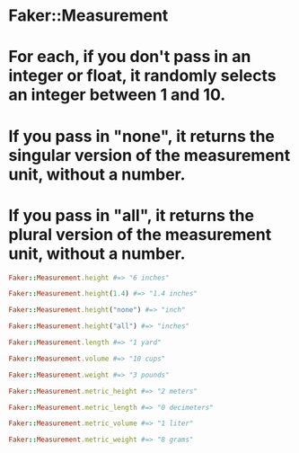 # Faker::Measurement

# For each, if you don't pass in an integer or float, it randomly selects an integer between 1 and 10.
# If you pass in "none", it returns the singular version of the measurement unit, without a number.
# If you pass in "all", it returns the plural version of the measurement unit, without a number.

```ruby
Faker::Measurement.height #=> "6 inches"

Faker::Measurement.height(1.4) #=> "1.4 inches"

Faker::Measurement.height("none") #=> "inch"

Faker::Measurement.height("all") #=> "inches"

Faker::Measurement.length #=> "1 yard"

Faker::Measurement.volume #=> "10 cups"

Faker::Measurement.weight #=> "3 pounds"

Faker::Measurement.metric_height #=> "2 meters"

Faker::Measurement.metric_length #=> "0 decimeters"

Faker::Measurement.metric_volume #=> "1 liter"

Faker::Measurement.metric_weight #=> "8 grams"
```
